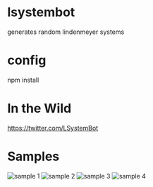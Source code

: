 lsystembot
=========

generates random lindenmeyer systems

config
=====

npm install

In the Wild
====

https://twitter.com/LSystemBot


Samples
====
![sample 1](https://pbs.twimg.com/media/CF2jRjPUMAEFJYD.png)
![sample 2](https://pbs.twimg.com/media/B_nbDIXWAAAKaOl.png)
![sample 3](https://pbs.twimg.com/media/CGR3ltJUIAAj9wO.png)
![sample 4](https://pbs.twimg.com/media/CF3Mf85UgAEzzwt.png)
